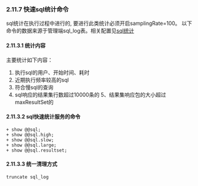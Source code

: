 ### 2.11.7 快速sql统计命令
sql统计在执行过程中进行的, 要进行此类统计必须开启samplingRate=100。
以下命令的数据来源于管理端sql_log表。相关配置见[sql统计](../2.28_sql_statistic.md)

#### 2.11.3.1  统计内容
主要统计如下内容：
1. 执行sql的用户、开始时间、耗时
2. 近期执行频率较高的sql
3. 符合慢sql的查询
4. sql响应的结果集行数超过10000条的
5、结果集响应包的大小超过maxResultSet的

#### 2.11.3.2  sql快速统计服务的命令
```
+ show @@sql;
+ show @@sql.high;
+ show @@sql.slow;
+ show @@sql.large;
+ show @@sql.resultset;
```
#### 2.11.3.3  统一清理方式
```
truncate sql_log
```

